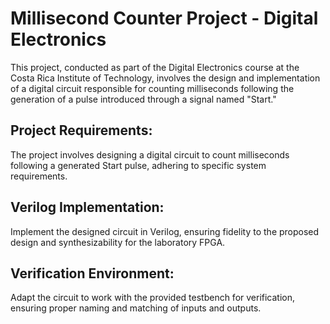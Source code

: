 # Millisecond Counter Project - Digital Electronics

This project, conducted as part of the Digital Electronics course at the Costa Rica Institute of Technology, involves the design and implementation of a digital circuit responsible for counting milliseconds following the generation of a pulse introduced through a signal named "Start."

## Project Requirements:
The project involves designing a digital circuit to count milliseconds following a generated Start pulse, adhering to specific system requirements.

## Verilog Implementation:
Implement the designed circuit in Verilog, ensuring fidelity to the proposed design and synthesizability for the laboratory FPGA.

## Verification Environment:
Adapt the circuit to work with the provided testbench for verification, ensuring proper naming and matching of inputs and outputs.
